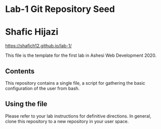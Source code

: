 # Lab-1 Git Repository Seed
# Shafic Hijazi
https://shafich12.github.io/lab-1/

This file is the template for the first lab in Ashesi Web Development 2020.

## Contents

This repository contains a single file, a script for gathering the basic configuration of the user from bash.

## Using the file

Please refer to your lab instructions for definitive directions. In general, clone this repository to a new repository in your user space.
